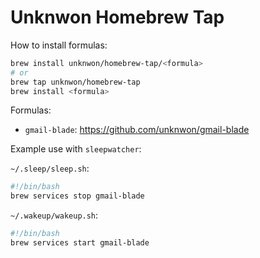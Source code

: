 # Unknwon Homebrew Tap

How to install formulas:

```zsh
brew install unknwon/homebrew-tap/<formula>
# or
brew tap unknwon/homebrew-tap
brew install <formula>
```

Formulas:
- `gmail-blade`: https://github.com/unknwon/gmail-blade

Example use with `sleepwatcher`:

`~/.sleep/sleep.sh`:

```bash
#!/bin/bash
brew services stop gmail-blade
```

`~/.wakeup/wakeup.sh`:

```bash
#!/bin/bash
brew services start gmail-blade
```
